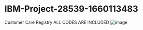 # IBM-Project-28539-1660113483
Customer Care Registry
ALL CODES ARE INCLUDED
![image](https://user-images.githubusercontent.com/113524021/192102579-658744c1-a7ec-4139-adcd-54ea663b2d1f.png)
